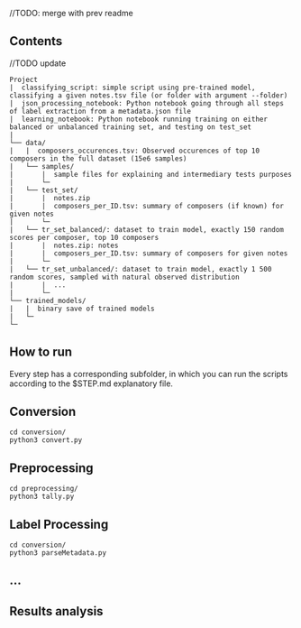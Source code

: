 //TODO: merge with prev readme
## Contents
//TODO update
```
Project
|  classifying_script: simple script using pre-trained model, classifying a given notes.tsv file (or folder with argument --folder)
|  json_processing_notebook: Python notebook going through all steps of label extraction from a metadata.json file
|  learning_notebook: Python notebook running training on either balanced or unbalanced training set, and testing on test_set
|
└── data/
|   |  composers_occurences.tsv: Observed occurences of top 10 composers in the full dataset (15e6 samples)
|   └── samples/
|       |  sample files for explaining and intermediary tests purposes
|       └─
|   └── test_set/
|       |  notes.zip
|       |  composers_per_ID.tsv: summary of composers (if known) for given notes
|       └─     
|   └── tr_set_balanced/: dataset to train model, exactly 150 random scores per composer, top 10 composers
|       |  notes.zip: notes
|       |  composers_per_ID.tsv: summary of composers for given notes
|       └─         
|   └── tr_set_unbalanced/: dataset to train model, exactly 1 500 random scores, sampled with natural observed distribution
|       |  ...
|       └─    
└── trained_models/
|   |  binary save of trained models
|   └─
└─
  ```

  ## How to run
  Every step has a corresponding subfolder, in which you can run the scripts according to the $STEP.md explanatory file.
  ## Conversion
  ```
  cd conversion/
  python3 convert.py
  ```
  ## Preprocessing
  ```
  cd preprocessing/
  python3 tally.py
  ```
  ## Label Processing
  ```
  cd conversion/
  python3 parseMetadata.py
  ```
  ## ...
  ## Results analysis
